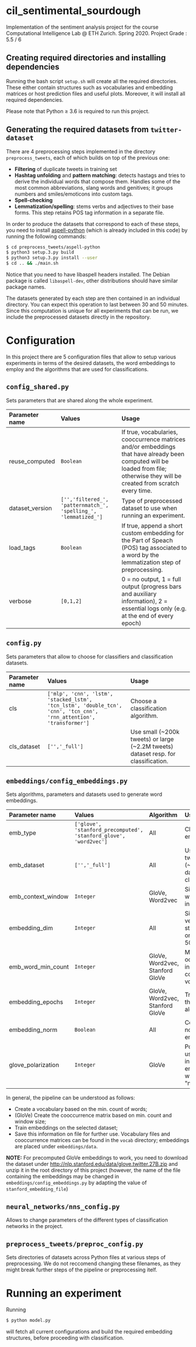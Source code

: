 # cil_sentimental_sourdough

Implementation of the sentiment analysis project for the course Computational Intelligence Lab @ ETH Zurich. Spring 2020.
Project Grade : 5.5 / 6

## Creating required directories and installing dependencies

Running the bash script `setup.sh` will create all the required directories. These either contain structures such as vocabularies and embedding matrices or host prediction files and useful plots.
Moreover, it will install all required dependencies.

Please note that Python &ge; 3.6 is required to run this project.

## Generating the required datasets from `twitter-dataset`

There are 4 preprocessing steps implemented in the directory `preprocess_tweets`, each of which builds on top of the previous one:
- **Filtering** of duplicate tweets in training set
- **Hashtag unfolding** and **pattern matching**: detects hastags and tries to derive the individual words that compose them. Handles some of the most common abbreviations, slang words and genitives; it groups numbers and smiles/emoticons into custom tags.
- **Spell-checking**
- **Lemmatization/spelling**: stems verbs and adjectives to their base forms. This step retains POS tag information in a separate file.

In order to produce the datasets that correspond to each of these steps, you need to install [aspell-python](https://github.com/WojciechMula/aspell-python) (which is already included in this code) by running the following commands:

```bash
$ cd preprocess_tweets/aspell-python
$ python3 setup.3.py build
$ python3 setup.3.py install --user
$ cd .. && ./main.sh
```

Notice that you need to have libaspell headers installed. The Debian package is called `libaspell-dev`, other distributions should have similar package names.

The datasets generated by each step are then contained in an individual directory. 
You can expect this operation to last between 30 and 50 minutes.
Since this computation is unique for all experiments that can be run, we include the preprocessed datasets directly in the repository.

# Configuration

In this project there are 5 configuration files that allow to setup various experiments in terms of the desired datasets, the word embeddings to employ and the algorithms that are used for classifications.

## `config_shared.py`

Sets parameters that are shared along the whole experiment.

| Parameter name | Values | Usage |
| :------------- | :----- | :---- |
| reuse_computed | `Boolean` | If true, vocabularies, cooccurrence matrices and/or embeddings that have already been computed will be loaded from file; otherwise they will be created from scratch every time.    |
| dataset_version | `['','filtered_', 'patternmatch_', 'spelling_', 'lemmatized_']` | Type of preprocessed dataset to use when running an experiment. |
| load_tags | `Boolean` | If true, append a short custom embedding for the Part of Speach (POS) tag associated to a word by the lemmatization step of preprocessing.  |
| verbose | `[0,1,2]` | 0 = no output, 1 = full output (progress bars and auxiliary information), 2 = essential logs only (e.g. at the end of every epoch) |

## `config.py`

Sets parameters that allow to choose for classifiers and classification datasets.

| Parameter name | Values | Usage |
| :------------- | :----- | :---- |
| cls | `['mlp', 'cnn', 'lstm', 'stacked_lstm', 'tcn_lstm', 'double_tcn', 'cnn', 'tcn_cnn', 'rnn_attention', 'transformer']` | Choose a classification algorithm.
| cls_dataset | `['','_full']` | Use small (~200k tweets) or large (~2.2M tweets) dataset resp. for classification. |

## `embeddings/config_embeddings.py`

Sets algorithms, parameters and datasets used to generate word embeddings.

| Parameter name | Values | Algorithm | Usage |
| :------------- | :----- | :---- | :------|
| emb_type | `['glove', 'stanford_precomputed', 'stanford_glove', 'word2vec']` | All | Choose a word embedding algorithm.
| emb_dataset | `['','_full']` | All | Use small (~200k tweets) or large (~2.2M tweets) dataset resp. for classification.
| emb_context_window | `Integer` | GloVe, Word2vec | Size of the context window for each word in the corpus. |
| embedding_dim | `Integer` | All | Size _d_ of a word vector. (NOTE: stanford_precomputed only come in sizes 25, 50, 100 and 200) |
| emb_word_min_count | `Integer` | GloVe, Word2vec, Stanford GloVe | Minimum number of occurrences of a word in the corpus to consider it for the vocabulary.
| embedding_epochs | `Integer` | GloVe, Word2vec, Stanford GloVe | Training epochs for the embedding algorithm. |
| embedding_norm | `Boolean` | All | Controls the normalization of the embedding matrix. | 
| glove_polarization | `Integer` | GloVe | Polarization factor used to bias the initialization of the embedding matrix with a "positivity" and "negativity" score. |

In general, the pipeline can be understood as follows:
- Create a vocabulary based on the min. count of words;
- (GloVe) Create the cooccurrence matrix based on min. count and window size;
- Train embeddings on the selected dataset;
- Save this information on file for further use. Vocabulary files and cooccurrence matrices can be found in the `vocab` directory; embeddings are placed under `embeddings/data`.

**NOTE:** For precomputed GloVe embeddings to work, you need to download the dataset under http://nlp.stanford.edu/data/glove.twitter.27B.zip and unzip it in the root directory of this project (however, the name of the file containing the embeddings may be changed in `embeddings/config_embeddings.py` by adapting the value of `stanford_embedding_file`)

## `neural_networks/nns_config.py`

Allows to change parameters of the different types of classification networks in the project.

## `preprocess_tweets/preproc_config.py`

Sets directories of datasets across Python files at various steps of preprocessing. We do not reccomend changing these filenames, as they might break further steps of the pipeline or preprocessing itelf.

# Running an experiment

Running
```bash
$ python model.py
```
will fetch all current configurations and build the required embedding structures, before proceeding with classification.
